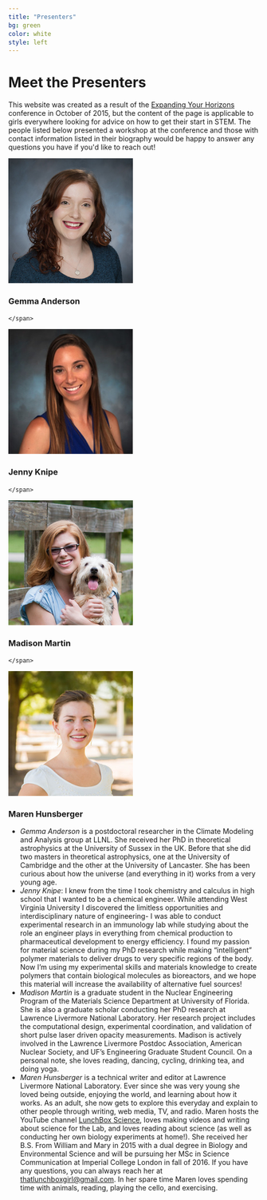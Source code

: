 ```yaml
---
title: "Presenters"
bg: green
color: white
style: left
---
```


# Meet the Presenters

This website was created as a result of the <a href="http://www.eyhn.org/">Expanding Your Horizons</a> conference in October of 2015, but the content of the page is applicable to girls everywhere looking for advice on how to get their start in STEM. The people listed below presented a workshop at the conference and those with contact information listed in their biography would be happy to answer any questions you have if you'd like to reach out!

<div id="mainwrapper">
<!-- Image Caption 1 -->
<div id="box-1" class="box">
<img id="image-1" src="img/presenters/gemma_cropped.jpg"/>
    <span class="caption fade-caption">
      <h3>Gemma Anderson</h3>
      <p>
      </p>

    </span>
</div>
<div id="box-1" class="box">
<img id="image-1" src="img/presenters/jenny_cropped.jpg"/>
    <span class="caption fade-caption">
      <h3>Jenny Knipe</h3>
      <p>
      </p>

    </span>
</div>
<div id="box-1" class="box">
<img id="image-1" src="img/presenters/madison_cropped.jpg"/>
    <span class="caption fade-caption">
      <h3>Madison Martin</h3>
      <p>
      </p>

    </span>
</div>
<div id="box-1" class="box">
<img id="image-1" src="img/presenters/maren_cropped.jpg"/>
    <span class="caption fade-caption">
      <h3>Maren Hunsberger</h3>
      <p>
      </p>
    </span>
</div>
<!--
<div id="box-1" class="box">
<img id="image-1" src="img/henrietta_leavitt.jpg"/>
    <span class="caption fade-caption">
      <h3>Henrietta Leavitt</h3>
      <p>
      </p>

    </span>
</div>
<div id="box-1" class="box">
<img id="image-1" src="img/hedy_lamar.jpg"/>
    <span class="caption fade-caption">
      <h3>Hedy Lamar</h3>
      <p>
      </p>
    </span>
</div>
-->
</div>

- _Gemma Anderson_ is a postdoctoral researcher in the Climate Modeling and Analysis group at LLNL. She received her PhD in theoretical astrophysics at the University of Sussex in the UK. Before that she did two masters in theoretical astrophysics, one at the University of Cambridge and the other at the University of Lancaster. She has been curious about how the universe (and everything in it) works from a very young age.
- _Jenny Knipe_: I knew from the time I took chemistry and calculus in high school that I wanted to be a chemical engineer. While attending West Virginia University I discovered the limitless opportunities and interdisciplinary nature of engineering- I was able to conduct experimental research in an immunology lab while studying about the role an engineer plays in everything from chemical production to pharmaceutical development to energy efficiency. I found my passion for material science during my PhD research while making “intelligent” polymer materials to deliver drugs to very specific regions of the body. Now I’m using my experimental skills and materials knowledge to create polymers that contain biological molecules as bioreactors, and we hope this material will increase the availability of alternative fuel sources!
- _Madison Martin_ is a graduate student in the Nuclear Engineering Program of the Materials Science Department at University of Florida. She is also a graduate scholar conducting her PhD research at Lawrence Livermore National Laboratory. Her research project includes the computational design, experimental coordination, and validation of short pulse laser driven opacity measurements. Madison is actively involved in the Lawrence Livermore Postdoc Association, American Nuclear Society, and UF’s Engineering Graduate Student Council. On a personal note, she loves reading, dancing, cycling, drinking tea, and doing yoga.
- _Maren Hunsberger_ is a technical writer and editor at Lawrence Livermore National Laboratory. Ever since she was very young she loved being outside, enjoying the world, and learning about how it works. As an adult, she now gets to explore this everyday and explain to other people through writing, web media, TV, and radio. Maren hosts the YouTube channel [LunchBox Science](https://www.youtube.com/user/LunchBoxScience), loves making videos and writing about science for the Lab, and loves reading about science (as well as conducting her own biology experiments at home!). She received her B.S. From William and Mary in 2015 with a dual degree in Biology and Environmental Science and will be pursuing her MSc in Science Communication at Imperial College London in fall of 2016. If you have any questions, you can always reach her at [thatlunchboxgirl@gmail.com](mailto:thatlunchboxgirl@gmail.com). In her spare time Maren loves spending time with animals, reading, playing the cello, and exercising. 
